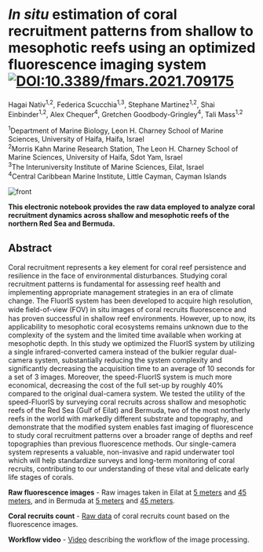 # _In situ_ estimation of coral recruitment patterns from shallow to mesophotic reefs using an optimized fluorescence imaging system [![DOI:10.3389/fmars.2021.709175](http://img.shields.io/badge/DOI-10.3389/fmars.2021.709175-33C4FF.svg)](https://doi.org/10.3389/fmars.2021.709175)
Hagai Nativ<sup>1,2</sup>, Federica Scucchia<sup>1,3</sup>, Stephane Martinez<sup>1,2</sup>, Shai Einbinder<sup>1,2</sup>, Alex Chequer<sup>4</sup>, Gretchen Goodbody-Gringley<sup>4</sup>, Tali Mass<sup>1,2</sup>

<sup>1</sup>Department of Marine Biology, Leon H. Charney School of Marine Sciences, University of Haifa, Haifa, Israel                                                                       
<sup>2</sup>Morris Kahn Marine Research Station, The Leon H. Charney School of Marine Sciences, University of Haifa, Sdot Yam, Israel                                                         
<sup>3</sup>The Interuniversity Institute of Marine Sciences, Eilat, Israel                                                                                                                   
<sup>4</sup>Central Caribbean Marine Institute, Little Cayman, Cayman Islands

![front](https://github.com/Mass-Lab/Fluorescence_imaging_for_coral_recruits/blob/main/media/intro_image.jpg?raw=true)

**This electronic notebook provides the raw data employed to analyze coral recruitment dynamics across shallow and mesophotic reefs of the northern Red Sea and Bermuda.**

## Abstract  
Coral recruitment represents a key element for coral reef persistence and resilience in the face of environmental disturbances. Studying coral recruitment patterns is fundamental for assessing reef health and implementing appropriate management strategies in an era of climate change. The FluorIS system has been developed to acquire high resolution, wide ﬁeld-of-view (FOV) in situ images of coral recruits ﬂuorescence and has proven successful in shallow reef environments. However, up to now, its applicability to mesophotic coral ecosystems remains unknown due to the complexity of the system and the limited time available when working at mesophotic depth. In this study we optimized the FluorIS system by utilizing a single infrared-converted camera instead of the bulkier regular dual-camera system, substantially reducing the system complexity and significantly decreasing the acquisition time to an average of 10 seconds for a set of 3 images. Moreover, the speed-FluorIS system is much more economical, decreasing the cost of the full set-up by roughly 40% compared to the original dual-camera system. We tested the utility of the speed-FluorIS by surveying coral recruits across shallow and mesophotic reefs of the Red Sea (Gulf of Eilat) and Bermuda, two of the most northerly reefs in the world with markedly different substrate and topography, and demonstrate that the modified system enables fast imaging of fluorescence to study coral recruitment patterns over a broader range of depths and reef topographies than previous fluorescence methods. Our single-camera system represents a valuable, non-invasive and rapid underwater tool which will help standardize surveys and long-term monitoring of coral recruits, contributing to our understanding of these vital and delicate early life stages of corals.


**Raw fluorescence images** - Raw images taken in Eilat at [5 meters](https://drive.google.com/drive/folders/1FgGDR2YDX1ywoYBQQJDjUU8789c-ryHW?usp=drive_link) and [45 meters](https://drive.google.com/drive/folders/1Fc6j-RJTdvXfxuJ1aOrRhOfZq9HYKQIf?usp=drive_link), and in Bermuda at [5 meters](https://drive.google.com/drive/folders/1FWDBuHlnzza4rVD-dDXpO6UrXdaJv3Uc?usp=drive_link) and [45 meters](https://drive.google.com/drive/folders/1FfPBc_ZKe1PHdrHz2nUu8J6BTiJBHp4A?usp=drive_link).

**Coral recruits count** - [Raw data](https://docs.google.com/spreadsheets/d/1FT93GGHEoSbtsgCwbzjo7fldpTVbINMa/edit?usp=drive_link&ouid=110336202627958327704&rtpof=true&sd=true) of coral recruits count based on the fluorescence images.

**Workflow video** - [Video](https://drive.google.com/file/d/1FOqWtUV80AdpJO_jWZjRwKKVWTgWpBLb/view?usp=drive_link) describing the workflow of the image processing.
